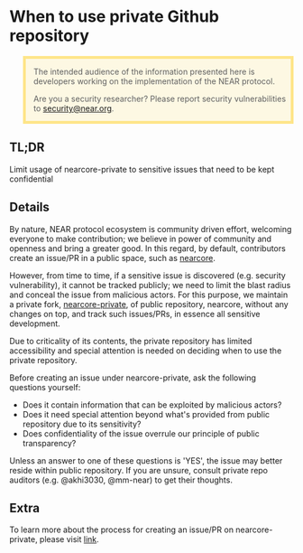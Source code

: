 # When to use private Github repository

<!-- cspell:ignore rgba -->
<blockquote style="background: rgba(255, 200, 0, 0.1); border: 5px solid rgba(255, 200, 0, 0.4);">

The intended audience of the information presented here is developers working
on the implementation of the NEAR protocol.

Are you a security researcher? Please report security vulnerabilities to
[security@near.org](mailto:security@near.org).

</blockquote>

## TL;DR

Limit usage of nearcore-private to sensitive issues that need to be kept confidential

## Details

By nature, NEAR protocol ecosystem is community driven effort, welcoming everyone to make contribution; we believe in power of community and openness and bring a greater good.
In this regard, by default, contributors create an issue/PR in a public space, such as [nearcore](https://github.com/near/nearcore).

However, from time to time, if a sensitive issue is discovered (e.g. security vulnerability), it cannot be tracked publicly; we need to limit the blast radius and conceal the issue from malicious actors.
For this purpose, we maintain a private fork, [nearcore-private](https://github.com/near/nearcore-private), of public repository, nearcore, without any changes on top, and track such issues/PRs, in essence all sensitive development.

Due to criticality of its contents, the private repository has limited accessibility and special attention is needed on deciding when to use the private repository.

Before creating an issue under nearcore-private, ask the following questions yourself:

* Does it contain information that can be exploited by malicious actors?
* Does it need special attention beyond what's provided from public repository due to its sensitivity?
* Does confidentiality of the issue overrule our principle of public transparency?

Unless an answer to one of these questions is 'YES', the issue may better reside within public repository. If you are unsure, consult private repo auditors (e.g. @akhi3030, @mm-near) to get their thoughts.

## Extra

To learn more about the process for creating an issue/PR on nearcore-private, please visit [link](https://github.com/near/nearcore/blob/c308df157bf64a528033b618b4f444d3b9c73f94/docs/practices/security_vulnerabilities.md).
